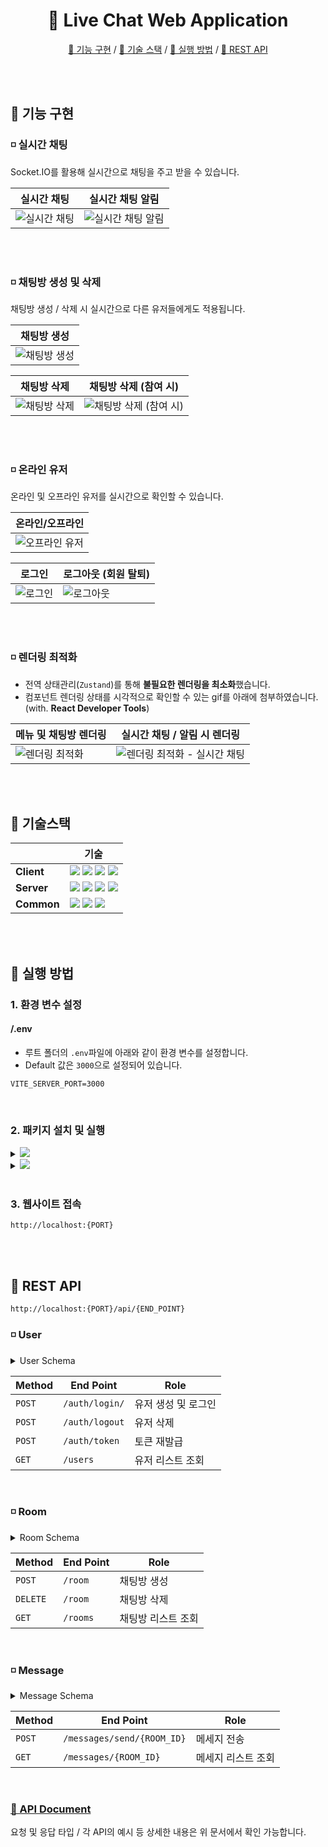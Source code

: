 <!-- prettier-ignore-start -->
<!-- SOMETHING AUTO-GENERATED BY TOOLS - START -->
<div align="center">

# 💌 Live Chat Web Application

[🔗 기능 구현](#-기능-구현) / [🔗 기술 스택](#-기술스택) / [🔗 실행 방법](#-실행-방법) / [🔗 REST API](#-rest-api)

</div>

<br><br>

## 🔸 기능 구현
### ◽ 실시간 채팅
Socket.IO를 활용해 실시간으로 채팅을 주고 받을 수 있습니다.

| 실시간 채팅 | 실시간 채팅 알림 |
| --- | --- |
| <img src="https://raw.githubusercontent.com/jinwoo1004/react-chat/master/test/%EC%8B%A4%EC%8B%9C%EA%B0%84%EC%B1%84%ED%8C%85%ED%85%8C%EC%8A%A4%ED%8A%B8.gif"  alt="실시간 채팅"> | <img src="https://raw.githubusercontent.com/jinwoo1004/react-chat/master/test/%EC%8B%A4%EC%8B%9C%EA%B0%84%EC%95%8C%EB%A6%BC%ED%85%8C%EC%8A%A4%ED%8A%B8.gif"  alt="실시간 채팅 알림"> |

<br><br>

### ◽ 채팅방 생성 및 삭제

채팅방 생성 / 삭제 시 실시간으로 다른 유저들에게도 적용됩니다.

| 채팅방 생성 |
| --- |
| <img src="https://raw.githubusercontent.com/jinwoo1004/react-chat/master/test/%EC%B1%84%ED%8C%85%EB%B0%A9%EC%83%9D%EC%84%B1%ED%85%8C%EC%8A%A4%ED%8A%B8.gif"  alt="채팅방 생성"> |

| 채팅방 삭제 | 채팅방 삭제 (참여 시) |
| --- | --- |
| <img src="https://raw.githubusercontent.com/jinwoo1004/react-chat/master/test/%EC%B1%84%ED%8C%85%EB%B0%A9%EC%82%AD%EC%A0%9C%ED%85%8C%EC%8A%A4%ED%8A%B8%20(%EB%AF%B8%EC%B0%B8%EC%97%AC%EC%8B%9C).gif"  alt="채팅방 삭제"> | <img src="https://raw.githubusercontent.com/jinwoo1004/react-chat/master/test/%EC%B1%84%ED%8C%85%EB%B0%A9%EC%82%AD%EC%A0%9C%ED%85%8C%EC%8A%A4%ED%8A%B8%20(%EC%B0%B8%EC%97%AC%EC%8B%9C).gif"  alt="채팅방 삭제 (참여 시)"> |

<br><br>

### ◽ 온라인 유저

온라인 및 오프라인 유저를 실시간으로 확인할 수 있습니다.

| 온라인/오프라인 |
| --- |
| <img src="https://raw.githubusercontent.com/jinwoo1004/react-chat/master/test/%EC%98%A8%EB%9D%BC%EC%9D%B8,%EC%98%A4%ED%94%84%EB%9D%BC%EC%9D%B8%ED%85%8C%EC%8A%A4%ED%8A%B8.gif" alt="오프라인 유저"> |

| 로그인 | 로그아웃 (회원 탈퇴) |
| --- | --- |
| <img src="https://raw.githubusercontent.com/jinwoo1004/react-chat/master/test/%EB%A1%9C%EA%B7%B8%EC%9D%B8%ED%85%8C%EC%8A%A4%ED%8A%B8.gif" alt="로그인"> | <img src="https://raw.githubusercontent.com/jinwoo1004/react-chat/master/test/%EB%A1%9C%EA%B7%B8%EC%95%84%EC%9B%83%20(%EA%B3%84%EC%A0%95%ED%83%88%ED%87%B4)%20%ED%85%8C%EC%8A%A4%ED%8A%B8.gif" alt="로그아웃"> |


<br><br>

### ◽ 렌더링 최적화

- 전역 상태관리(`Zustand`)를 통해 **불필요한 렌더링을 최소화**했습니다.
- 컴포넌트 렌더링 상태를 시각적으로 확인할 수 있는 gif를 아래에 첨부하였습니다. (with. **React Developer Tools**) 

| 메뉴 및 채팅방 렌더링 | 실시간 채팅 / 알림 시 렌더링 |
| --- | --- |
| <img src="https://raw.githubusercontent.com/jinwoo1004/react-chat/master/test/%EB%9E%9C%EB%8D%94%EB%A7%81%EC%B5%9C%EC%86%8C%ED%85%8C%EC%8A%A4%ED%8A%B8.gif" alt="렌더링 최적화"> | <img src="https://raw.githubusercontent.com/jinwoo1004/react-chat/master/test/%EB%9E%9C%EB%8D%94%EB%A7%81%EC%B5%9C%EC%86%8C%ED%85%8C%EC%8A%A4%ED%8A%B8.gif" alt="렌더링 최적화 - 실시간 채팅"> |



<br><br>



## 🔸 기술스택

|  | 기술 |
| --- | --- |
| **Client** | <picture><img src="https://img.shields.io/badge/react-61DAFB?style=for-the-badge&logo=react&logoColor=black"></picture> <picture><img src="https://img.shields.io/badge/zustand-F46D01?style=for-the-badge&logo=zustand&logoColor=black"></picture> <picture><img src="https://img.shields.io/badge/vite-646CFF?style=for-the-badge&logo=vite&logoColor=white"></picture> <picture><img src="https://img.shields.io/badge/tailwindcss-06B6D4?style=for-the-badge&logo=tailwindcss&logoColor=white"></picture> |
| **Server** | <picture><img src="https://img.shields.io/badge/node.js-339933?style=for-the-badge&logo=nodedotjs&logoColor=white"></picture> <picture><img src="https://img.shields.io/badge/express-000000?style=for-the-badge&logo=express&logoColor=white"></picture> <picture><img src="https://img.shields.io/badge/postman-FF6C37?style=for-the-badge&logo=postman&logoColor=white"></picture> <picture><img src="https://img.shields.io/badge/jwt-000000?style=for-the-badge&logo=jsonwebtokens&logoColor=white"></picture> |
| **Common** | <picture><img src="https://img.shields.io/badge/javascript-F7DF1E?style=for-the-badge&logo=javascript&logoColor=black"></picture> <picture><img src="https://img.shields.io/badge/socket.io-010101?style=for-the-badge&logo=socketdotio&logoColor=white"></picture> <picture><img src="https://img.shields.io/badge/yarn-2C8EBB?style=for-the-badge&logo=yarn&logoColor=white"></picture> |

<br><br>


## 🔸 실행 방법

### 1. 환경 변수 설정
#### /.env
- 루트 폴더의 `.env`파일에 아래와 같이 환경 변수를 설정합니다.
- Default 값은 `3000`으로 설정되어 있습니다.


```
VITE_SERVER_PORT=3000
```

<br>

### 2. 패키지 설치 및 실행

<details>
<summary>
<picture>
<img src="https://img.shields.io/badge/yarn-2C8EBB?style=for-the-badge&logo=yarn&logoColor=white">
</picture>
</summary>
<div>

```bash
yarn install
```
```bash
yarn start
```
</div>
</details>

<details>
<summary>
<picture>
<img src="https://img.shields.io/badge/npm-CB3837?style=for-the-badge&logo=npm&logoColor=white">
</picture>
</summary>
<div>

```bash
npm install
```
```bash
npm start
```
</div>
</details>

<br>

### 3. 웹사이트 접속

```
http://localhost:{PORT}
```

<br><br>

## 🔸 REST API

```
http://localhost:{PORT}/api/{END_POINT}
```

### ◽ User

<details>
<summary>
User Schema
</summary>
<div>

```scheme
[
  {
    "id": UUID,
    "name": string,
    "gender": [female | male],
    "profile": string,
    "rooms": room UUID array,
    "createdRooms": room UUID array
  },
  ...
]
```

</details> 
</div>


| Method | End Point | Role |
| --- | --- | --- |
| `POST` | `/auth/login/` | 유저 생성 및 로그인 |
| `POST` | `/auth/logout` | 유저 삭제 |
| `POST` | `/auth/token` | 토큰 재발급 |
| `GET` | `/users` | 유저 리스트 조회 |

<br>

### ◽ Room

<details>
<summary>
Room Schema
</summary>
<div>
    
```scheme
{
  room UUID : {
    "id": room UUID,
    "title": string,
    "created_user_id": user UUID,
    "users": user UUID array,
    "created_at": timeStamp,
  },
  ...
}
```

</details> 
</div>    

| Method | End Point | Role |
| --- | --- | --- |
| `POST` | `/room` | 채팅방 생성 |
| `DELETE` | `/room` | 채팅방 삭제 |
| `GET` | `/rooms` | 채팅방 리스트 조회 |

<br>

### ◽ Message

<details>
<summary>
Message Schema
</summary>
<div>
    
```scheme
{
  room UUID : [
    {
      "id": message UUID,
      "room": room UUID,
      "from": user UUID,
      "to": user UUID array,
      "created_at": timeStamp,
      "content": string
    }
  ],
  ...
}
```

</details> 
</div>    

| Method | End Point | Role |
| --- | --- | --- |
| `POST` | `/messages/send/{ROOM_ID}` | 메세지 전송 |
| `GET` | `/messages/{ROOM_ID}` | 메세지 리스트 조회 |

<br>

### [🔗 API Document](https://documenter.getpostman.com/view/46921695/2sB34kEzEk)
요청 및 응답 타입 / 각 API의 예시 등 상세한 내용은 위 문서에서 확인 가능합니다.



<br><br>